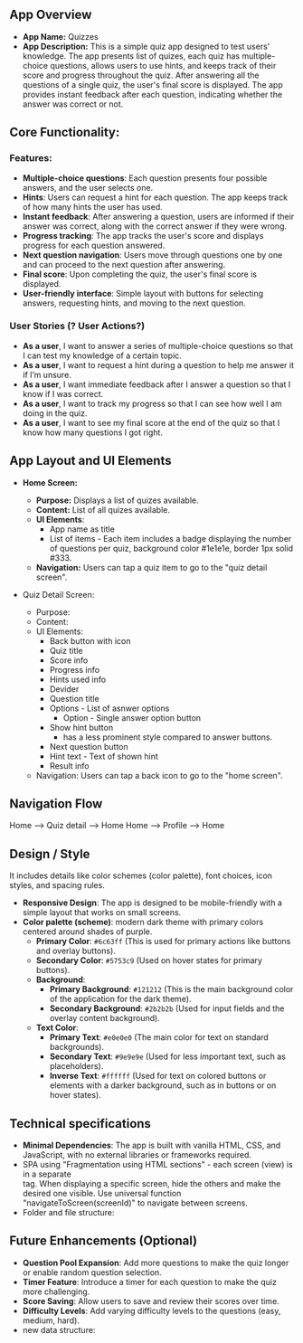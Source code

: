 
## App Overview
- **App Name:** Quizzes
- **App Description:** This is a simple quiz app designed to test users' knowledge. The app presents list of quizes, each quiz has multiple-choice questions, allows users to use hints, and keeps track of their score and progress throughout the quiz. After answering all the questions of a single quiz, the user's final score is displayed. The app provides instant feedback after each question, indicating whether the answer was correct or not.


## Core Functionality:

### Features:
- **Multiple-choice questions**: Each question presents four possible answers, and the user selects one.
- **Hints**: Users can request a hint for each question. The app keeps track of how many hints the user has used.
- **Instant feedback**: After answering a question, users are informed if their answer was correct, along with the correct answer if they were wrong.
- **Progress tracking**: The app tracks the user's score and displays progress for each question answered.
- **Next question navigation**: Users move through questions one by one and can proceed to the next question after answering.
- **Final score**: Upon completing the quiz, the user's final score is displayed.
- **User-friendly interface**: Simple layout with buttons for selecting answers, requesting hints, and moving to the next question.

### User Stories (? User Actions?)
- **As a user**, I want to answer a series of multiple-choice questions so that I can test my knowledge of a certain topic.
- **As a user**, I want to request a hint during a question to help me answer it if I’m unsure.
- **As a user**, I want immediate feedback after I answer a question so that I know if I was correct.
- **As a user**, I want to track my progress so that I can see how well I am doing in the quiz.
- **As a user**, I want to see my final score at the end of the quiz so that I know how many questions I got right.


## App Layout and UI Elements
- **Home Screen:**  
  - **Purpose:** Displays a list of quizes available.
  - **Content:** List of all quizes available.
  - **UI Elements**:
    - App name as title
    - List of items - Each item includes a badge displaying the number of questions per quiz, background color #1e1e1e, border 1px solid #333.
  - **Navigation:** Users can tap a quiz item to go to the "quiz detail screen".

- Quiz Detail Screen:
  - Purpose: 
  - Content:
  - UI Elements:
    - Back button with icon
    - Quiz title
    - Score info
    - Progress info
    - Hints used info
    - Devider
    - Question title
    - Options - List of asnwer options
      - Option - Single answer option button
    - Show hint button
      - has a less prominent style compared to answer buttons.
    - Next question button
    - Hint text - Text of shown hint
    - Result info
  - Navigation: Users can tap a back icon to go to the "home screen".
  

## Navigation Flow
Home --> Quiz detail --> Home
Home --> Profile --> Home


## Design / Style
It includes details like color schemes (color palette), font choices, icon styles, and spacing rules.
- **Responsive Design**: The app is designed to be mobile-friendly with a simple layout that works on small screens.
- **Color palette (scheme)**: modern dark theme with primary colors centered around shades of purple.
  - **Primary Color**: `#6c63ff` (This is used for primary actions like buttons and overlay buttons).
  - **Secondary Color**: `#5753c9` (Used on hover states for primary buttons).
  - **Background**:
    - **Primary Background**: `#121212` (This is the main background color of the application for the dark theme).
    - **Secondary Background**: `#2b2b2b` (Used for input fields and the overlay content background).
  - **Text Color**:
    - **Primary Text**: `#e0e0e0` (The main color for text on standard backgrounds).
    - **Secondary Text**: `#9e9e9e` (Used for less important text, such as placeholders).
    - **Inverse Text**: `#ffffff` (Used for text on colored buttons or elements with a darker background, such as in buttons or on hover states).


## Technical specifications
- **Minimal Dependencies**: The app is built with vanilla HTML, CSS, and JavaScript, with no external libraries or frameworks required.
- SPA using "Fragmentation using HTML sections" - each screen (view) is in a separate <section> tag. When displaying a specific screen, hide the others and make the desired one visible. Use universal function "navigateToScreen(screenId)" to navigate between screens.
- Folder and file structure:
  


## Future Enhancements (Optional)
- **Question Pool Expansion**: Add more questions to make the quiz longer or enable random question selection.
- **Timer Feature**: Introduce a timer for each question to make the quiz more challenging.
- **Score Saving**: Allow users to save and review their scores over time.
- **Difficulty Levels**: Add varying difficulty levels to the questions (easy, medium, hard).
- new data structure:
